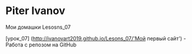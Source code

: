 # Piter Ivanov
Мои домашки
Lesosns_07

[урок_07] (http://ivanovart2019.github.io/Lesons_07/'Мой первый сайт') - Работа с репозом на GitHub
